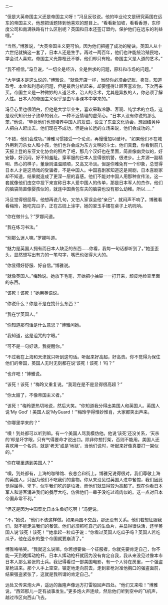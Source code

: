     二一 

   “但是大英帝国主义还是帝国主义呀！”冯旦反驳说。他的毕业论文是研究英国在远东的帝国主义，他想把话题转到他喜欢的题目上。“看看新加坡，看看香港，东印度公司和南满铁路有什么区别呢？英国和日本还签订盟约，保护他们在远东的利益哩。”

   “当然，”博雅说，“大英帝国主义更可怕，因为他们把握了成功的秘诀。英国人从十六世纪就搞这一套了，日本人还是生手。再过一两百年，他们也许能统治殖民地，学会讨人喜欢。帝国主义光靠枪还不够，他们却只有枪。帝国主义是人道的艺术。”

   “我不相信，”冯旦说，“一切全是经济，全是供求的问题，原料和市场的问题。”

   “大学课本是这么说的，”博雅说，“就像开店一样，当然你必须会记账、卖货，知道盈亏、本金和利息的问题，但是最后分析起来，却要懂得让顾客喜欢你，下次再来买。帝国主义是一种微妙的人道艺术，治人的艺术，尤其是异族的人，你必须了解人性。日本人的帝国主义似乎是由军事课本中学来的。”

   冯旦心里也很明白，但他是大学毕业生，喜欢采取冷静、客观、纯学术的立场，这是现代知识分子致命的弱点，一种不近情理的虚荣心。“日本人没有你说的那么笨，”他说，“毕竟他们也想培养中国人的友谊，设立了东亚文化协会，想团结黄种人把白人赶出去。他们现在不成功，但是由长远的立场来说，他们会成功的。”

   “不错，他们会成功。”博雅习惯接受一个论点，再慢慢加以破坏。“如果他们不在城外用刺刀杀女人和小孩，他们也许会成为东方文明的斗士。他们真蠢，你看到前几天报上登的东亚文化协会的照片了吧，那几个汉奸也在里面，简直像幽灵似的，好安静，好沉闷，好不知羞耻。穿军服的日本人显得很机警，很进步。土井源一副精明、热心的样子，董康则温温顺顺，又高又冷淡。但是你难免有一个印象，总觉得日本人才是这场戏的受骗者，不是中国人。中国喜剧家知道这是闹剧，日本喜剧家却不知道，结果就造成了更深一层的喜感。他们不能对中国人用那种宣传法，这一套就像他们由空中投下来宣称日本人爱中国人的传单，那是日本军人的杰作，他们的脑袋简直像婴孩似的，就连中国黄包车夫的脑袋也没有那么幼稚。所以……”

   冯旦觉得很屈辱。他想再说几句，又怕人家误会他“亲日”，就闷声不响了。博雅看看梅玲，她吃完瓜子，正在古砚上涂字，她的翠玉手镯在桌子上吭吭响。

   “你在做什么？”罗娜问道。

   “我在练习书法。”

   “别那么迷人嘛。”罗娜叫道。

   “魅力是英国人拥有而日本人缺乏的东西……你看，我每一句话都听到了。”她歪歪头，显然想写出有力的一笔勾字，嘴巴也张得大大的。

   “你显得好舒服、好自信。”博雅说。

   “就像英国人。”梅玲说。她放下毛笔，开始把小抽屉一一打开来，顽皮地检查里面的东西。

   “该死！该死！”她用英语说。

   “你说什么？你是不是在找什么东西？”

   “我在学英国人。”

   “你知道那句话是什么意思？”博雅问她。

   “我知道，这是诅咒的字眼。”

   “可不是一句好话，我提醒你。”

   “不过我在上海和天津就只听到这句话。听起来好高超，好高贵。你不觉得为保住他们的帝国，英国人无时无刻都在说‘该死！该死！’吗？”

   “也许吧！”博雅说。

   “该死！该死！”梅玲又重复说。“我现在是不是显得很高超？”

   “你太甜了，不像帝国主义者。”

   “该死！”梅玲更热切地说，然后大笑。“你知道我分得出美国人和英国人。英国人说‘My God’！美国人说‘MyGuard！’”梅玲学得惟妙惟肖，大家都笑出声来。

   “你哪里学来的？”

   “噢！到处都可以听到嘛。有一个美国人骂我模仿他。他说‘该死’还没关系，‘天杀的’却是坏字眼，只有气得要命才说出口。除非你想打架，否则不能用。美国人还喜欢用一个名词，就是‘老天’或是‘地狱’，当他们说时，听起来好像真要打一架似的。”

   “你在哪里遇到美国人？”

   “噢，到处都有，上海的咖啡馆、夜总会和街上。博雅兄说得很对，我们尊敬上海的英国人，只因为他们不吃我们的食物。你从来没见过英国人进中餐馆，我们因此觉得屈辱、卑下，似乎我们吃的是垃圾，而他们就显得较为高超了。现在你看日本军人和游客涌进我们的餐厅大吃，仿佛他们一辈子没吃过鸡肉似的。这一点对日本帝国非常不利。”

   “但这是因为中国菜比日本生鱼好吃啊！”冯健说。

   “不，”她说，“他们不该这样做。如果两国不交战，那还没有关系。他们若想征服我们，就不能走进我们的餐馆。他们必须照吃自己的生鱼片，并显得很快活，还学英国人说‘该死！该死！’”她拿起一粒瓜子说：“你看过英国人吃瓜子吗？英国人若吃瓜子，他在远东的整个帝国就要崩溃了。”

   博雅咯咯笑。“我就这么说嘛，你若想要做一个征服者，你就先要肯定自己，你不能一天到晚挥动枪杆。日本人挥动枪杆就因为没有肯定自我，我从来没见过像本市日本人那么紧张的士兵。我记得看过一部美国电影，有一个人待在房里，一个强盗拿枪进来。那个人手上空空，镇定地走向前去，走到拿枪对准他胸口的强盗面前，结果强盗紧张了，这就是我所谓的肯定自己。”

   远处又传来炮火声，遥远的轰隆声像远方打雷般回声四处。“他们又来啦！”博雅说，“西郊那儿一定有战事发生。”更多炮火声连续，然后他们听到空中的飞机声，越过市区向西山飞去。

